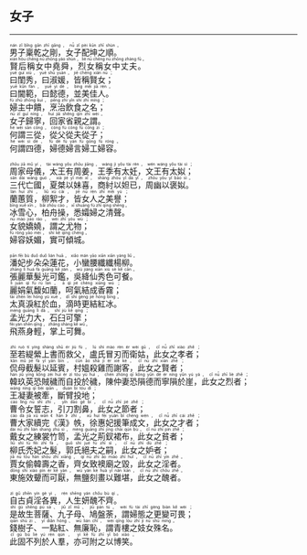 ## 女子
---
<div>

<p>
<ruby><rb> 男子稟乾之剛，女子配坤之順。 </rb> <rt>nán  zǐ  bǐng  gān  zhī  gāng ， nǚ  zǐ  pèi  kūn  zhī  shùn 。</rt></ruby><BR>
<ruby><rb> 賢后稱女中堯舜，烈女稱女中丈夫。 </rb> <rt>xián  hòu  chēng  nǚ  zhōng  yáo  shùn ， liè  nǚ  chēng  nǚ  zhōng  zhàng  fū 。</rt></ruby><BR>
<ruby><rb> 曰閨秀，曰淑媛，皆稱賢女； </rb> <rt>yuē  guī  xiù ， yuē  shū  yuàn ， jiē  chēng  xián  nǚ ；</rt></ruby><BR>
<ruby><rb> 曰閫範，曰懿德，並美佳人。 </rb> <rt>yuē  kǔn  fàn ， yuē  yì  dé ， bìng  měi  jiā  rén 。</rt></ruby><BR>
<ruby><rb> 婦主中饋，烹治飲食之名； </rb> <rt>fù  zhǔ  zhōng  kuì ， pēng  zhì  yǐn  shí  zhī  míng ；</rt></ruby><BR>
<ruby><rb> 女子歸寧，回家省親之謂。 </rb> <rt>nǚ  zǐ  guī  níng ， huí  jiā  shěng  qīn  zhī  wèi 。</rt></ruby><BR>
<ruby><rb> 何謂三從，從父從夫從子； </rb> <rt>hé  wèi  sān  cóng ， cóng  fù  cóng  fū  cóng  zi ；</rt></ruby><BR>
<ruby><rb> 何謂四德，婦德婦言婦工婦容。 </rb> <rt>hé  wèi  sì  dé ， fù  dé  fù  yán  fù  gōng  fù  róng 。</rt></ruby><BR></P>

<p>
<ruby><rb> 周家母儀，太王有周姜，王季有太妊，文王有太姒； </rb> <rt>zhōu  jiā  mǔ  yí ， tài  wáng  yǒu  zhōu  jiāng ， wáng  jì  yǒu  tài  rèn ， wén  wáng  yǒu  tài  sì ；</rt></ruby><BR>
<ruby><rb> 三代亡國，夏桀以妹喜，商紂以妲已，周幽以褒姒。 </rb> <rt>sān  dài  wáng  guó ， xià  jié  yǐ  mèi  xǐ ， shāng  zhòu  yǐ  dá  yǐ ， zhōu  yōu  yǐ  bāo  sì 。</rt></ruby><BR>
<ruby><rb> 蘭蕙質，柳絮才，皆女人之美譽； </rb> <rt>lán  huì  zhì ， liǔ  xù  cái ， jiē  nǚ  rén  zhī  měi  yù ；</rt></ruby><BR>
<ruby><rb> 冰雪心，柏舟操，悉孀婦之清聲。 </rb> <rt>bīng  xuě  xīn ， bǎi  zhōu  cāo ， xī  shuāng  fù  zhī  qīng  shēng 。</rt></ruby><BR>
<ruby><rb> 女貌嬌嬈，謂之尤物； </rb> <rt>nǚ  mào  jiāo  ráo ， wèi  zhī  yóu  wù ；</rt></ruby><BR>
<ruby><rb> 婦容妖媚，實可傾城。 </rb> <rt>fù  róng  yāo  mèi ， shí  kě  qīng  chéng 。</rt></ruby><BR></P>

<p>
<ruby><rb> 潘妃步朵朵蓮花，小蠻腰纖纖楊柳。 </rb> <rt>pān  fēi  bù  duǒ  duǒ  lián  huā ， xiǎo  mán  yāo  xiān  xiān  yáng  liǔ 。</rt></ruby><BR>
<ruby><rb> 張麗華髮光可鑑，吳絳仙秀色可餐。 </rb> <rt>zhāng  lì  huá  fà  guāng  kě  jiàn ， wú  jiàng  xiān  xiù  sè  kě  cān 。</rt></ruby><BR>
<ruby><rb> 麗娟氣馥如蘭，呵氣結成香霧； </rb> <rt>lì  juān  qì  fù  rú  lán ， ā  qì  jié  chéng  xiāng  wù ；</rt></ruby><BR>
<ruby><rb> 太真淚紅於血，滴時更結紅冰。 </rb> <rt>tài  zhēn  lèi  hóng  yú  xuè ， dī  shí  gèng  jié  hóng  bīng 。</rt></ruby><BR>
<ruby><rb> 孟光力大，石臼可擎； </rb> <rt>mèng  guāng  lì  dà ， shí  jiù  kě  qíng ；</rt></ruby><BR>
<ruby><rb> 飛燕身輕，掌上可舞。 </rb> <rt>fēi  yàn  shēn  qīng ， zhǎng  shàng  kě  wǔ 。</rt></ruby><BR></P>

<p>
<ruby><rb> 至若緹縈上書而救父，盧氏冒刃而衛姑，此女之孝者； </rb> <rt>zhì  ruò  tí  yíng  shàng  shū  ér  jiù  fù ， lú  shì  mào  rèn  ér  wèi  gū ， cǐ  nǚ  zhī  xiào  zhě ；</rt></ruby><BR>
<ruby><rb> 侃母截髮以延賓，村媼殺雞而謝客，此女之賢者； </rb> <rt>kǎn  mǔ  jié  fà  yǐ  yán  bīn ， cūn  ǎo  shā  jī  ér  xiè  kè ， cǐ  nǚ  zhī  xián  zhě ；</rt></ruby><BR>
<ruby><rb> 韓玖英恐賊穢而自投於穢，陳仲妻恐隕德而寧隕於崖，此女之烈者； </rb> <rt>hán  jiǔ  yīng  kǒng  zéi  huì  ér  zì  tóu  yú  huì ， chén  zhòng  qī  kǒng  yǔn  dé  ér  níng  yǔn  yú  yá ， cǐ  nǚ  zhī  liè  zhě ；</rt></ruby><BR>
<ruby><rb> 王凝妻被牽，斷臂投地； </rb> <rt>wáng  níng  qī  bèi  qiān ， duàn  bì  tóu  dì ；</rt></ruby><BR>
<ruby><rb> 曹令女誓志，引刀割鼻，此女之節者； </rb> <rt>cáo  lìng  nǚ  shì  zhì ， yǐn  dāo  gē  bí ， cǐ  nǚ  zhī  jié  zhě ；</rt></ruby><BR>
<ruby><rb> 曹大家續完《漢》帙，徐惠妃援筆成文，此女之才者； </rb> <rt>cáo  dà  jiā  xù  wán 《 hàn 》 zhì ， xú  huì  fēi  yuán  bǐ  chéng  wén ， cǐ  nǚ  zhī  cái  zhě ；</rt></ruby><BR>
<ruby><rb> 戴女之練裳竹笥，孟光之荊釵裙布，此女之貧者； </rb> <rt>dài  nǚ  zhī  liàn  shang  zhú  sì ， mèng  guāng  zhī  jīng  chāi  qún  bù ， cǐ  nǚ  zhī  pín  zhě ；</rt></ruby><BR>
<ruby><rb> 柳氏禿妃之髮，郭氏絕夫之嗣，此女之妒者； </rb> <rt>liǔ  shì  tū  fēi  zhī  fà ， guō  shì  jué  fū  zhī  sì ， cǐ  nǚ  zhī  dù  zhě ；</rt></ruby><BR>
<ruby><rb> 賈女偷韓壽之香，齊女致襖廟之毀，此女之淫者。 </rb> <rt>jiǎ  nǚ  tōu  hán  shòu  zhī  xiāng ， qí  nǚ  zhì  ǎo  miào  zhī  huǐ ， cǐ  nǚ  zhī  yín  zhě 。</rt></ruby><BR>
<ruby><rb> 東施效顰而可厭，無鹽刻畫以難堪，此女之醜者。 </rb> <rt>dōng  shī  xiào  pín  ér  kě  yàn ， wú  yán  kè  huà  yǐ  nán  kān ， cǐ  nǚ  zhī  chǒu  zhě 。</rt></ruby><BR></P>

<p>
<ruby><rb> 自古貞淫各異，人生妍醜不齊。 </rb> <rt>zì  gǔ  zhēn  yín  gè  yì ， rén  shēng  yán  chǒu  bù  qí 。</rt></ruby><BR>
<ruby><rb> 是故生菩薩、九子母、鳩盤荼，謂婦態之更變可畏； </rb> <rt>shì  gù  shēng  pú  sà 、 jiǔ  zǐ  mǔ 、 jiū  pán  tú ， wèi  fù  tài  zhī  gèng  biàn  kě  wèi ；</rt></ruby><BR>
<ruby><rb> 錢樹子、一點紅、無廉恥，謂青樓之妓女殊名。 </rb> <rt>qián  shù  zi 、 yī  diǎn  hóng 、 wú  lián  chǐ ， wèi  qīng  lóu  zhī  jì  nǚ  shū  míng 。</rt></ruby><BR>
<ruby><rb> 此固不列於人羣，亦可附之以博笑。 </rb> <rt>cǐ  gù  bù  liè  yú  rén  qún ， yì  kě  fù  zhī  yǐ  bó  xiào 。</rt></ruby><BR></P>

</div>
